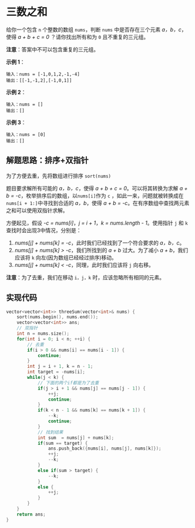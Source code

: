 # 三数之和

给你一个包含 `n` 个整数的数组 `nums`，判断 `nums` 中是否存在三个元素 *a，b，c*，使得 *a + b + c = 0* ？请你找出所有和为 `0` 且不重复的三元组。

**注意**：答案中不可以包含重复的三元组。

**示例 1**：

```
输入：nums = [-1,0,1,2,-1,-4]
输出：[[-1,-1,2],[-1,0,1]]
```

**示例 2**：

```
输入：nums = []
输出：[]
```

**示例 3**：

```
输入：nums = [0]
输出：[]
```

## 解题思路：排序+双指针

为了方便去重，先将数组进行排序 `sort(nums)`

题目要求解所有可能的 *a，b，c*，使得 *a + b + c = 0*。可以将其转换为求解 *a + b = -c*，枚举排序后的数组，以`nums[i]`作为 `c` ，如此一来，问题就被转换成在`nums[i + 1:]`中寻找到合适的 *a，b*，使得 *a + b = -c*。在有序数组中查找两元素之和可以使用双指针求解。

方便起见，假设 *-c = nums[i]*，*j = i + 1*，*k = nums.length - 1*。使用指针 `j` 和 `k` 查找时会出现3中情况，分别是：

1. *nums[j] + nums[k] = -c*，此时我们已经找到了一个符合要求的 *a，b，c*。
2. *nums[j] + nums[k] > -c*，我们所找到的 *a + b* 过大。为了减小 *a + b*，我们应该将 `k` 向左(因为数组已经经过排序)移动。
3. *nums[j] + nums[k] < -c*，同理，此时我们应该将 `j` 向右移。

**注意**：为了去重，我们在移动 `i，j，k` 时，应该忽略所有相同的元素。

## 实现代码

```cpp
vector<vector<int>> threeSum(vector<int>& nums) {
    sort(nums.begin(), nums.end());
    vector<vector<int>> ans;
    // 双指针
    int n = nums.size();
    for(int i = 0; i < n; ++i) {
        // 去重
        if(i > 0 && nums[i] == nums[i - 1]) {
            continue;
        }
        int j = i + 1, k = n - 1;
        int target = -nums[i];
        while(j < k) {
            // 下面的两个if都是为了去重
            if(j > i + 1 && nums[j] == nums[j - 1]) {
                ++j;
                continue;
            }
            if(k < n - 1 && nums[k] == nums[k + 1]) {
                --k;
                continue;
            }
            // 找到结果
            int sum  = nums[j] + nums[k];
            if(sum == target) {
                ans.push_back({nums[i], nums[j], nums[k]});
                ++j;
                --k;
            }
            else if(sum > target) {
                --k;
            }
            else {
                ++j;
            }
        }
    }
    return ans;
}
```